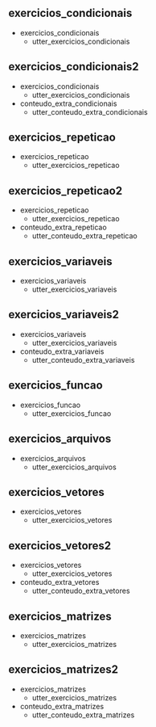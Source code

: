 ## exercicios_condicionais
* exercicios_condicionais
    - utter_exercicios_condicionais

## exercicios_condicionais2
* exercicios_condicionais
    - utter_exercicios_condicionais
* conteudo_extra_condicionais
    - utter_conteudo_extra_condicionais

## exercicios_repeticao
* exercicios_repeticao
    - utter_exercicios_repeticao

## exercicios_repeticao2
* exercicios_repeticao
    - utter_exercicios_repeticao
* conteudo_extra_repeticao
    - utter_conteudo_extra_repeticao

## exercicios_variaveis
* exercicios_variaveis
    - utter_exercicios_variaveis

## exercicios_variaveis2
* exercicios_variaveis
    - utter_exercicios_variaveis
* conteudo_extra_variaveis
    - utter_conteudo_extra_variaveis


## exercicios_funcao
* exercicios_funcao
    - utter_exercicios_funcao

## exercicios_arquivos
* exercicios_arquivos
    - utter_exercicios_arquivos

## exercicios_vetores
* exercicios_vetores
    - utter_exercicios_vetores

## exercicios_vetores2
* exercicios_vetores
    - utter_exercicios_vetores
* conteudo_extra_vetores
    - utter_conteudo_extra_vetores

## exercicios_matrizes
* exercicios_matrizes
    - utter_exercicios_matrizes

## exercicios_matrizes2
* exercicios_matrizes
    - utter_exercicios_matrizes
* conteudo_extra_matrizes
    - utter_conteudo_extra_matrizes
